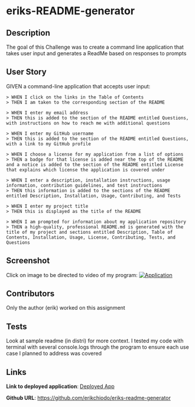 # eriks-README-generator

## Description

The goal of this Challenge was to create a command line application that takes user input and generates a ReadMe based on responses to prompts

## User Story

GIVEN a command-line application that accepts user input:

    > WHEN I click on the links in the Table of Contents
    > THEN I am taken to the corresponding section of the README

    > WHEN I enter my email address
    > THEN this is added to the section of the README entitled Questions, with instructions on how to reach me with additional questions

    > WHEN I enter my GitHub username
    > THEN this is added to the section of the README entitled Questions, with a link to my GitHub profile

    > WHEN I choose a license for my application from a list of options
    > THEN a badge for that license is added near the top of the README and a notice is added to the section of the README entitled License that explains which license the application is covered under

    > WHEN I enter a description, installation instructions, usage information, contribution guidelines, and test instructions
    > THEN this information is added to the sections of the README entitled Description, Installation, Usage, Contributing, and Tests

    > WHEN I enter my project title
    > THEN this is displayed as the title of the README

    > WHEN I am prompted for information about my application repository
    > THEN a high-quality, professional README.md is generated with the title of my project and sections entitled Description, Table of Contents, Installation, Usage, License, Contributing, Tests, and Questions

## Screenshot

Click on image to be directed to video of my program:
[![Application](https://user-images.githubusercontent.com/122952630/230750032-d527bc32-7d8e-46a5-8df3-7b0b6ba5235c.png)](https://drive.google.com/file/d/1VJESLtEPtkibOtqbY87iR6cTRzD-t8El/view)

## Contributors
Only the author (erik) worked on this assignment

## Tests
Look at sample readme (in distri) for more context. I tested my code with terminal with several console.logs through the program to ensure each use case I planned to address was covered

## Links

**Link to deployed application**: [Deployed App]()

**Github URL**: https://github.com/erikchiodo/eriks-readme-generator
